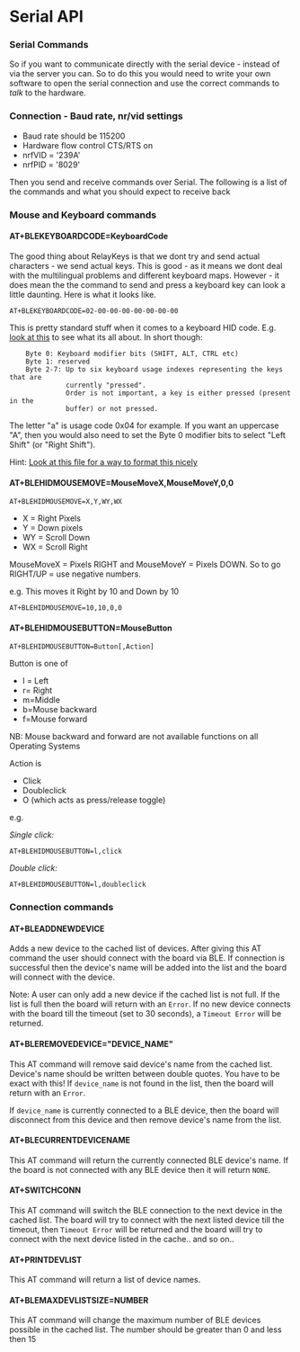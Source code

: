 # Serial API

### Serial Commands

So if you want to communicate directly with the serial device - instead of via the  server you can. So to do this you would need to write your own software to open the serial connection and use the correct commands to _talk_ to the hardware.&#x20;

### Connection - Baud rate, nr/vid settings

* Baud rate should be 115200
* Hardware flow control CTS/RTS on
* nrfVID = '239A'
* nrfPID = '8029'

Then you send and receive commands over Serial. The following is a list of the commands and what you should expect to receive back

### Mouse and Keyboard commands

#### AT+BLEKEYBOARDCODE=KeyboardCode

The good thing about RelayKeys is that we dont try and send actual characters - we send actual keys. This is good - as it means we dont deal with the multilingual problems and different keyboard maps. However - it does mean the the command to send and press a keyboard key can look a little daunting. Here is what it looks like.

`AT+BLEKEYBOARDCODE=02-00-00-00-00-00-00-00`

This is pretty standard stuff when it comes to a keyboard HID code. E.g. [look at this](https://www.usb.org/sites/default/files/documents/hut1\_12v2.pdf) to see what its all about. In short though:

```
    Byte 0: Keyboard modifier bits (SHIFT, ALT, CTRL etc)
    Byte 1: reserved
    Byte 2-7: Up to six keyboard usage indexes representing the keys that are 
              currently "pressed". 
              Order is not important, a key is either pressed (present in the 
              buffer) or not pressed.
```

The letter "a" is usage code 0x04 for example. If you want an uppercase "A", then you would also need to set the Byte 0 modifier bits to select "Left Shift" (or "Right Shift").

Hint: [Look at this file for a way to format this nicely](https://github.com/AceCentre/RelayKeys/blob/69fffd89cf5ace9ee74ed6bc4fe958bff4fb3db2/blehid.py#L222)

#### AT+BLEHIDMOUSEMOVE=MouseMoveX,MouseMoveY,0,0

`AT+BLEHIDMOUSEMOVE=X,Y,WY,WX`

* X = Right Pixels
* Y = Down pixels
* WY = Scroll Down
* WX = Scroll Right

MouseMoveX = Pixels RIGHT and MouseMoveY = Pixels DOWN. So to go RIGHT/UP = use negative numbers.

e.g. This moves it Right by 10 and Down by 10

`AT+BLEHIDMOUSEMOVE=10,10,0,0`

#### AT+BLEHIDMOUSEBUTTON=MouseButton

`AT+BLEHIDMOUSEBUTTON=Button[,Action]`

Button is one of

* l = Left
* r= Right
* m=Middle
* b=Mouse backward
* f=Mouse forward

NB: Mouse backward and forward are not available functions on all Operating Systems

Action is

* Click
* Doubleclick
* O (which acts as press/release toggle)

e.g.

_Single click:_

```
AT+BLEHIDMOUSEBUTTON=l,click
```

_Double click:_

```
AT+BLEHIDMOUSEBUTTON=l,doubleclick
```

### Connection commands

#### AT+BLEADDNEWDEVICE

Adds a new device to the cached list of devices. After giving this AT command the user should connect with the board via BLE. If connection is successful then the device's name will be added into the list and the board will connect with the device.

Note: A user can only add a new device if the cached list is not full. If the list is full then the board will return with an `Error`. If no new device connects with the board till the timeout (set to 30 seconds), a `Timeout Error` will be returned.

#### AT+BLEREMOVEDEVICE="DEVICE\_NAME"

This AT command will remove said device's name from the cached list. Device's name should be written between double quotes. You have to be exact with this! If `device_name` is not found in the list, then the board will return with an `Error`.

If `device_name` is currently connected to a BLE device, then the board will disconnect from this device and then remove device's name from the list.

#### AT+BLECURRENTDEVICENAME

This AT command will return the currently connected BLE device's name. If the board is not connected with any BLE device then it will return `NONE`.

#### AT+SWITCHCONN

This AT command will switch the BLE connection to the next device in the cached list. The board will try to connect with the next listed device till the timeout, then `Timeout Error` will be returned and the board will try to connect with the next device listed in the cache.. and so on..

#### AT+PRINTDEVLIST

This AT command will return a list of device names.

#### AT+BLEMAXDEVLISTSIZE=NUMBER

This AT command will change the maximum number of BLE devices possible in the cached list. The number should be greater than 0 and less then 15
